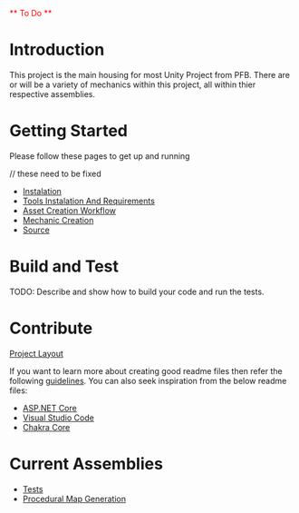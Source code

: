 <span style="color:red">** To Do **</span>
# Introduction 
This project is the main housing for most Unity Project from PFB.
There are or will be a variety of mechanics within this project, all within thier respective assemblies. 

# Getting Started
Please follow these pages to get up and running

// these need to be fixed
- [Instalation](Docs/Instalation.MD)
- [Tools Instalation And Requirements](Docs/ToolsInstalationAndRequirements.md)
- [Asset Creation Workflow](Docs/AssetCreationWorkflow.md)
- [Mechanic Creation](Docs/MechanicCreation.md)
- [Source](Source/Source_ReadMe.md)

# Build and Test
TODO: Describe and show how to build your code and run the tests. 

# Contribute
[Project Layout](Docs/ProjectLayout.MD)

If you want to learn more about creating good readme files then refer the following [guidelines](https://docs.microsoft.com/en-us/azure/devops/repos/git/create-a-readme?view=azure-devops). You can also seek inspiration from the below readme files:
- [ASP.NET Core](https://github.com/aspnet/Home)
- [Visual Studio Code](https://github.com/Microsoft/vscode)
- [Chakra Core](https://github.com/Microsoft/ChakraCore)


# Current Assemblies 
- [Tests](DungeonCrawler/Assets/SRC/__Tests__/Tests_ReadMe.md)
- [Procedural Map Generation](DungeonCrawler/Assets/SRC/ProceduralMapGeneration/ProceduralMapGeneration_ReadMe.md)